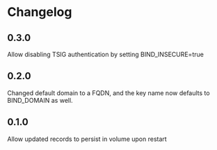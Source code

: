 # Changelog

## 0.3.0
Allow disabling TSIG authentication by setting BIND_INSECURE=true

## 0.2.0
Changed default domain to a FQDN, and the key name now defaults to BIND_DOMAIN as well.

## 0.1.0
Allow updated records to persist in volume upon restart
